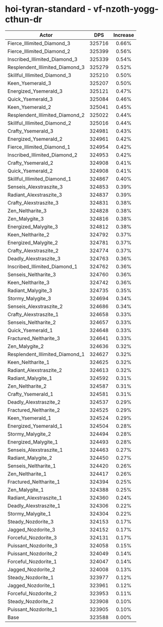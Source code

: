 # hoi-tyran-standard - vf-nzoth-yogg-cthun-dr
| Actor | DPS | Increase |
|---|:---:|:---:|
|Fierce_Illimited_Diamond_3|325716|0.66%|
|Fierce_Illimited_Diamond_2|325399|0.56%|
|Inscribed_Illimited_Diamond_3|325339|0.54%|
|Resplendent_Illimited_Diamond_3|325279|0.52%|
|Skillful_Illimited_Diamond_3|325210|0.50%|
|Keen_Ysemerald_3|325207|0.50%|
|Energized_Ysemerald_3|325121|0.47%|
|Quick_Ysemerald_3|325084|0.46%|
|Keen_Ysemerald_2|325041|0.45%|
|Resplendent_Illimited_Diamond_2|325022|0.44%|
|Skillful_Illimited_Diamond_2|325016|0.44%|
|Crafty_Ysemerald_3|324981|0.43%|
|Energized_Ysemerald_2|324961|0.42%|
|Fierce_Illimited_Diamond_1|324954|0.42%|
|Inscribed_Illimited_Diamond_2|324953|0.42%|
|Crafty_Ysemerald_2|324908|0.41%|
|Quick_Ysemerald_2|324908|0.41%|
|Skillful_Illimited_Diamond_1|324867|0.40%|
|Senseis_Alexstraszite_3|324853|0.39%|
|Radiant_Alexstraszite_3|324837|0.39%|
|Crafty_Alexstraszite_3|324831|0.38%|
|Zen_Neltharite_3|324828|0.38%|
|Zen_Malygite_3|324816|0.38%|
|Energized_Malygite_3|324812|0.38%|
|Keen_Neltharite_2|324792|0.37%|
|Energized_Malygite_2|324781|0.37%|
|Crafty_Alexstraszite_2|324774|0.37%|
|Deadly_Alexstraszite_3|324763|0.36%|
|Inscribed_Illimited_Diamond_1|324762|0.36%|
|Senseis_Neltharite_3|324760|0.36%|
|Keen_Neltharite_3|324742|0.36%|
|Radiant_Malygite_3|324735|0.35%|
|Stormy_Malygite_3|324694|0.34%|
|Senseis_Alexstraszite_2|324686|0.34%|
|Crafty_Alexstraszite_1|324658|0.33%|
|Senseis_Neltharite_2|324657|0.33%|
|Quick_Ysemerald_1|324648|0.33%|
|Fractured_Neltharite_3|324641|0.33%|
|Zen_Malygite_2|324636|0.32%|
|Resplendent_Illimited_Diamond_1|324627|0.32%|
|Keen_Neltharite_1|324625|0.32%|
|Radiant_Alexstraszite_2|324613|0.32%|
|Radiant_Malygite_1|324592|0.31%|
|Zen_Neltharite_2|324587|0.31%|
|Crafty_Ysemerald_1|324581|0.31%|
|Deadly_Alexstraszite_2|324537|0.29%|
|Fractured_Neltharite_2|324525|0.29%|
|Keen_Ysemerald_1|324524|0.29%|
|Energized_Ysemerald_1|324504|0.28%|
|Stormy_Malygite_2|324494|0.28%|
|Energized_Malygite_1|324493|0.28%|
|Senseis_Alexstraszite_1|324463|0.27%|
|Radiant_Malygite_2|324450|0.27%|
|Senseis_Neltharite_1|324420|0.26%|
|Zen_Neltharite_1|324417|0.26%|
|Fractured_Neltharite_1|324394|0.25%|
|Zen_Malygite_1|324388|0.25%|
|Radiant_Alexstraszite_1|324360|0.24%|
|Deadly_Alexstraszite_1|324306|0.22%|
|Stormy_Malygite_1|324304|0.22%|
|Steady_Nozdorite_3|324153|0.17%|
|Jagged_Nozdorite_3|324152|0.17%|
|Forceful_Nozdorite_3|324131|0.17%|
|Puissant_Nozdorite_3|324058|0.15%|
|Puissant_Nozdorite_2|324049|0.14%|
|Forceful_Nozdorite_1|324047|0.14%|
|Jagged_Nozdorite_2|324008|0.13%|
|Steady_Nozdorite_1|323977|0.12%|
|Jagged_Nozdorite_1|323961|0.12%|
|Forceful_Nozdorite_2|323953|0.11%|
|Steady_Nozdorite_2|323908|0.10%|
|Puissant_Nozdorite_1|323905|0.10%|
|Base|323588|0.00%|
